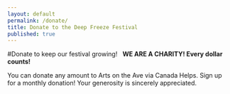 ```yaml
---
layout: default
permalink: /donate/
title: Donate to the Deep Freeze Festival
published: true
---
```



#Donate to keep our festival growing!
 
**WE ARE A CHARITY! Every dollar counts!**

You can donate any amount to Arts on the Ave via Canada Helps. Sign up for a monthly donation! Your generosity is sincerely appreciated.
